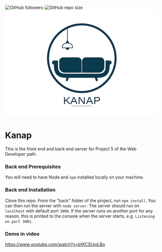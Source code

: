 ![GitHub followers](https://img.shields.io/github/followers/fathidev?style=social) ![GitHub repo size](https://img.shields.io/github/repo-size/fathidev/kanap?style=social)
 ![Screenshot](logo.png) 
# Kanap #

This is the front end and back end server for Project 5 of the Web Developer path.

### Back end Prerequisites ###

You will need to have Node and `npm` installed locally on your machine.

### Back end Installation ###

Clone this repo. From the "back" folder of the project, run `npm install`. You 
can then run the server with `node server`. 
The server should run on `localhost` with default port `3000`. If the
server runs on another port for any reason, this is printed to the
console when the server starts, e.g. `Listening on port 3001`.


### Demo in video ###
https://www.youtube.com/watch?v=bfKCSUojLBo

